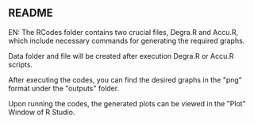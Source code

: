 ## README

EN:
The RCodes folder contains two crucial files, Degra.R and Accu.R, which include necessary commands for generating the required graphs. 

Data folder and file will be created after execution Degra.R or Accu.R scripts.

After executing the codes, you can find the desired graphs in the "png" format under the "outputs" folder.

Upon running the codes, the generated plots can be viewed in the "Plot" Window of R Studio.
